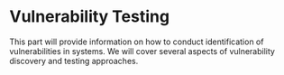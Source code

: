 # Vulnerability Testing

This part will provide information on how to conduct identification of vulnerabilities in systems. We will cover several aspects of vulnerability discovery and testing approaches.